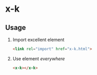 # x-k

## Usage

1. Import excellent element

    ```html
    <link rel="import" href="x-k.html">
    ```

2. Use element *everywhere*

    ```html
    <x-k></x-k>
    ```
